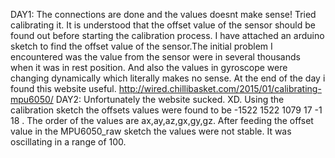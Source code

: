 DAY1: The connections are done and the values doesnt make sense! Tried calibrating it. It is understood that the offset value of the sensor should be found out before starting the calibration process. I have attached an arduino sketch to find the offset value of the sensor.The initial problem I encountered was the value from the sensor were in several thousands when it was in rest position. And also the values in gyroscope were changing dynamically which literally makes no sense. At the end of the day i found this website useful. http://wired.chillibasket.com/2015/01/calibrating-mpu6050/ 
DAY2: Unfortunately the website sucked. XD. Using the calibration sketch the offsets values were found to be -1522 1522 1079 17 -1 18 . The order of the values are ax,ay,az,gx,gy,gz. After feeding the offset value in the MPU6050_raw sketch the values were not stable. It was oscillating in a range of 100. 
